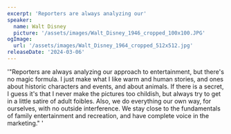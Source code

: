 ```yaml
---
excerpt: 'Reporters are always analyzing our'
speaker:
  name: Walt Disney
  picture: '/assets/images/Walt_Disney_1946_cropped_100x100.JPG'
ogImage:
  url: '/assets/images/Walt_Disney_1964_cropped_512x512.jpg'
releaseDate: '2024-03-06'
---
```


'"Reporters are always analyzing our approach to entertainment, but there's no magic formula. I just make what I like warm and human stories, and ones about historic characters and events, and about animals. If there is a secret, I guess it's that I never make the pictures too childish, but always try to get in a little satire of adult foibles. Also, we do everything our own way, for ourselves, with no outside interference. We stay close to the fundamentals of family entertainment and recreation, and have complete voice in the marketing."'

